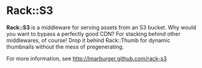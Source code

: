 # Rack::S3

**Rack::S3** is a middleware for serving assets from an S3 bucket. Why would you
want to bypass a perfectly good CDN? For stacking behind other middlewares, of
course! Drop it behind Rack::Thumb for dynamic thumbnails without the mess of
pregenerating.

For more information, see http://lmarburger.github.com/rack-s3
